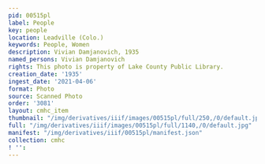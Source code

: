 ```yaml
---
pid: 00515pl
label: People
key: people
location: Leadville (Colo.)
keywords: People, Women
description: Vivian Damjanovich, 1935
named_persons: Vivian Damjanovich
rights: This photo is property of Lake County Public Library.
creation_date: '1935'
ingest_date: '2021-04-06'
format: Photo
source: Scanned Photo
order: '3081'
layout: cmhc_item
thumbnail: "/img/derivatives/iiif/images/00515pl/full/250,/0/default.jpg"
full: "/img/derivatives/iiif/images/00515pl/full/1140,/0/default.jpg"
manifest: "/img/derivatives/iiif/00515pl/manifest.json"
collection: cmhc
! '': 
---
```

